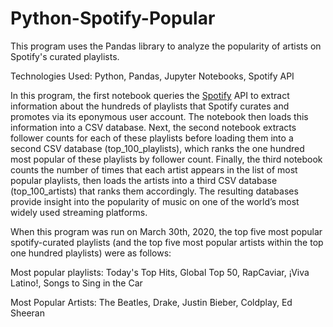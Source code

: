 # Python-Spotify-Popular
This program uses the Pandas library to analyze the popularity of artists on Spotify's curated playlists.

Technologies Used: Python, Pandas, Jupyter Notebooks, Spotify API

In this program, the first notebook queries the [Spotify](https://developer.spotify.com/documentation/web-api/reference/) API to extract information about the hundreds of playlists that Spotify curates and promotes via its eponymous user account. The notebook then loads this information into a CSV database. Next, the second notebook extracts follower counts for each of these playlists before loading them into a second CSV database (top_100_playlists), which ranks the one hundred most popular of these playlists by follower count. Finally, the third notebook counts the number of times that each artist appears in the list of most popular playlists, then loads the artists into a third CSV database (top_100_artists) that ranks them accordingly. The resulting databases provide insight into the popularity of music on one of the world’s most widely used streaming platforms.

When this program was run on March 30th, 2020, the top five most popular spotify-curated playlists (and the top five most popular artists within the top one hundred playlists) were as follows:

  Most popular playlists: Today's Top Hits, Global Top 50, RapCaviar, ¡Viva Latino!, Songs to Sing in the Car

  Most Popular Artists: The Beatles, Drake, Justin Bieber, Coldplay, Ed Sheeran
